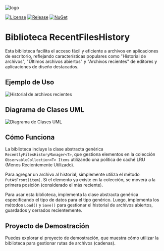 ![logo](https://raw.githubusercontent.com/pediRAM/RecentFilesHistory/main/Documentation/icon.png)

[![License](https://img.shields.io/badge/License-MIT-green.svg)](LICENSE)
[![Release](https://img.shields.io/github/release/pediRAM/RecentFilesHistory.svg?sort=semver)](https://github.com/pediRAM/RecentFilesHistory/releases)
[![NuGet](https://img.shields.io/nuget/v/RecentFilesHistory)](https://www.nuget.org/packages/RecentFilesHistory)

# Biblioteca RecentFilesHistory
Esta biblioteca facilita el acceso fácil y eficiente a archivos en aplicaciones de escritorio, reflejando características populares como "Historial de archivos", "Últimos archivos abiertos" y "Archivos recientes" de editores y aplicaciones de diseño destacados.

## Ejemplo de Uso
![Historial de archivos recientes](https://raw.githubusercontent.com/pediRAM/RecentFilesHistory/main/Documentation/demo-window-history-of-recently-opened-closed-or-saved-files.png)

## Diagrama de Clases UML
![Diagrama de Clases UML](https://raw.githubusercontent.com/pediRAM/RecentFilesHistory/main/Documentation/uml-class-diagramm-of-recent-files-history.png)

## Cómo Funciona
La biblioteca incluye la clase abstracta genérica `RecentlyFilesHistoryManager<T>`, que gestiona elementos en la colección `ObservableCollection<T> Items` utilizando una política de caché LRU (Menos Recientemente Utilizado).

Para agregar un archivo al historial, simplemente utiliza el método `PutAtFront(item)`. Si el elemento ya existe en la colección, se moverá a la primera posición (considerado el más reciente).

Para usar esta biblioteca, implementa la clase abstracta genérica especificando el tipo de datos para el tipo genérico. Luego, implementa los métodos `Load()` y `Save()` para gestionar el historial de archivos abiertos, guardados y cerrados recientemente.

## Proyecto de Demostración
Puedes explorar el proyecto de demostración, que muestra cómo utilizar la biblioteca para gestionar rutas de archivos (cadenas).